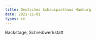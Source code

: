 ```yaml
---
title: Deutsches Schauspielhaus Hamburg
date: 2021-11-01
types: cv
---
```

<!--more-->
Backstage, Schreibwerkstatt
